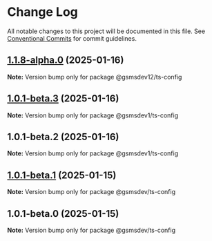 # Change Log

All notable changes to this project will be documented in this file.
See [Conventional Commits](https://conventionalcommits.org) for commit guidelines.

## [1.1.8-alpha.0](https://github.com/d-petrenko-gs/gsms-packages/compare/@gsmsdev12/ts-config@1.1.7...@gsmsdev12/ts-config@1.1.8-alpha.0) (2025-01-16)

**Note:** Version bump only for package @gsmsdev12/ts-config





## [1.0.1-beta.3](https://github.com/d-petrenko-gs/gsms-packages/compare/@gsmsdev1/ts-config@1.0.1-beta.2...@gsmsdev1/ts-config@1.0.1-beta.3) (2025-01-16)

**Note:** Version bump only for package @gsmsdev1/ts-config





## 1.0.1-beta.2 (2025-01-16)

**Note:** Version bump only for package @gsmsdev1/ts-config





## [1.0.1-beta.1](https://github.com/d-petrenko-gs/gsms-packages/compare/@gsmsdev/ts-config@1.0.1-beta.0...@gsmsdev/ts-config@1.0.1-beta.1) (2025-01-15)

**Note:** Version bump only for package @gsmsdev/ts-config





## 1.0.1-beta.0 (2025-01-15)

**Note:** Version bump only for package @gsmsdev/ts-config
